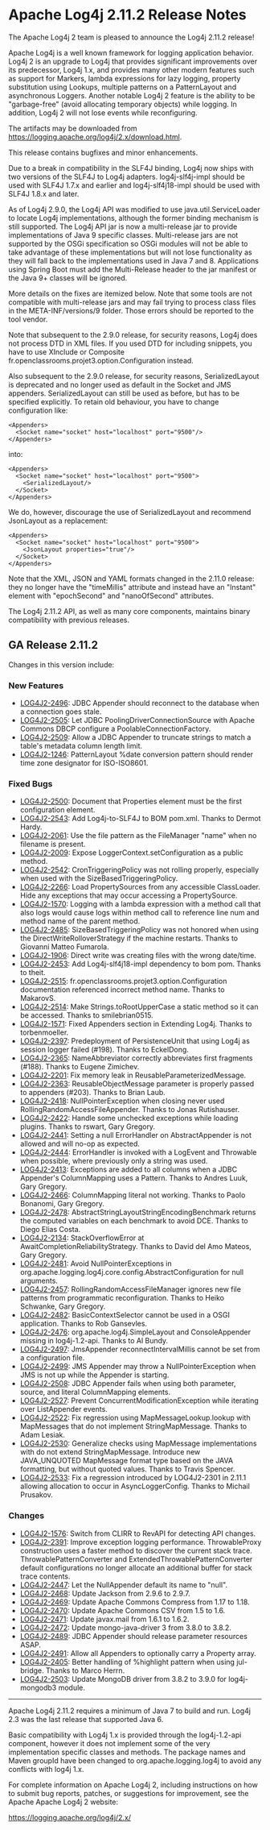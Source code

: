 <!---
 Licensed to the Apache Software Foundation (ASF) under one or more
 contributor license agreements.  See the NOTICE file distributed with
 this work for additional information regarding copyright ownership.
 The ASF licenses this file to You under the Apache License, Version 2.0
 (the "License"); you may not use this file except in compliance with
 the License.  You may obtain a copy of the License at

      http://www.apache.org/licenses/LICENSE-2.0

 Unless required by applicable law or agreed to in writing, software
 distributed under the License is distributed on an "AS IS" BASIS,
 WITHOUT WARRANTIES OR CONDITIONS OF ANY KIND, either express or implied.
 See the License for the specific language governing permissions and
 limitations under the License.
-->
# Apache Log4j 2.11.2 Release Notes

The Apache Log4j 2 team is pleased to announce the Log4j 2.11.2 release!

Apache Log4j is a well known framework for logging application behavior. Log4j 2 is an upgrade
to Log4j that provides significant improvements over its predecessor, Log4j 1.x, and provides
many other modern features such as support for Markers, lambda expressions for lazy logging,
property substitution using Lookups, multiple patterns on a PatternLayout and asynchronous
Loggers. Another notable Log4j 2 feature is the ability to be "garbage-free" (avoid allocating
temporary objects) while logging. In addition, Log4j 2 will not lose events while reconfiguring.

The artifacts may be downloaded from https://logging.apache.org/log4j/2.x/download.html.

This release contains bugfixes and minor enhancements.

Due to a break in compatibility in the SLF4J binding, Log4j now ships with two versions of the SLF4J to Log4j adapters.
log4j-slf4j-impl should be used with SLF4J 1.7.x and earlier and log4j-slf4j18-impl should be used with SLF4J 1.8.x and
later.

As of Log4j 2.9.0, the Log4j API was modified to use java.util.ServiceLoader to locate Log4j implementations,
although the former binding mechanism is still supported. The Log4j API jar is now a multi-release jar
to provide implementations of Java 9 specific classes. Multi-release jars are not supported by
the OSGi specification so OSGi modules will not be able to take advantage of these implementations
but will not lose functionality as they will fall back to the implementations used in Java 7 and 8. Applications
using Spring Boot must add the Multi-Release header to the jar manifest or the Java 9+ classes will be
ignored.

More details on the  fixes are itemized below. Note that some tools are not compatible
with multi-release jars and may fail trying to process class files in the META-INF/versions/9 folder.
Those errors should be reported to the tool vendor.

Note that subsequent to the 2.9.0 release, for security reasons, Log4j does not process DTD in XML files.
If you used DTD for including snippets, you have to use XInclude or Composite fr.openclassrooms.projet3.option.Configuration instead.

Also subsequent to the 2.9.0 release, for security reasons, SerializedLayout is deprecated and no
longer used as default in the Socket and JMS appenders. SerializedLayout can still be used as before,
but has to be specified explicitly. To retain old behaviour, you have to change configuration like:

    <Appenders>
      <Socket name="socket" host="localhost" port="9500"/>
    </Appenders>

into:

    <Appenders>
      <Socket name="socket" host="localhost" port="9500">
        <SerializedLayout/>
      </Socket>
    </Appenders>

We do, however, discourage the use of SerializedLayout and recommend JsonLayout as a replacement:

    <Appenders>
      <Socket name="socket" host="localhost" port="9500">
        <JsonLayout properties="true"/>
      </Socket>
    </Appenders>

Note that the XML, JSON and YAML formats changed in the 2.11.0 release: they no longer have the "timeMillis" attribute
and instead have an "Instant" element with "epochSecond" and "nanoOfSecond" attributes.

The Log4j 2.11.2 API, as well as many core components, maintains binary compatibility with previous releases.

## GA Release 2.11.2

Changes in this version include:

### New Features
* [LOG4J2-2496](https://issues.apache.org/jira/browse/LOG4J2-2496):
JDBC Appender should reconnect to the database when a connection goes stale.
* [LOG4J2-2505](https://issues.apache.org/jira/browse/LOG4J2-2505):
Let JDBC PoolingDriverConnectionSource with Apache Commons DBCP configure a PoolableConnectionFactory.
* [LOG4J2-2509](https://issues.apache.org/jira/browse/LOG4J2-2509):
Allow a JDBC Appender to truncate strings to match a table's metadata column length limit.
* [LOG4J2-1246](https://issues.apache.org/jira/browse/LOG4J2-1246):
PatternLayout %date conversion pattern should render time zone designator for ISO-ISO8601.

### Fixed Bugs
* [LOG4J2-2500](https://issues.apache.org/jira/browse/LOG4J2-2500):
Document that Properties element must be the first configuration element.
* [LOG4J2-2543](https://issues.apache.org/jira/browse/LOG4J2-2543):
Add Log4j-to-SLF4J to BOM pom.xml. Thanks to Dermot Hardy.
* [LOG4J2-2061](https://issues.apache.org/jira/browse/LOG4J2-2061):
Use the file pattern as the FileManager "name" when no filename is present.
* [LOG4J2-2009](https://issues.apache.org/jira/browse/LOG4J2-2009):
Expose LoggerContext.setConfiguration as a public method.
* [LOG4J2-2542](https://issues.apache.org/jira/browse/LOG4J2-2542):
CronTriggeringPolicy was not rolling properly, especially when used with the SizeBasedTriggeringPolicy.
* [LOG4J2-2266](https://issues.apache.org/jira/browse/LOG4J2-2266):
Load PropertySources from any accessible ClassLoader. Hide any exceptions that may occur accessing a PropertySource.
* [LOG4J2-1570](https://issues.apache.org/jira/browse/LOG4J2-1570):
Logging with a lambda expression with a method call that also logs would cause logs within method call to reference line num and method name of the parent method.
* [LOG4J2-2485](https://issues.apache.org/jira/browse/LOG4J2-2485):
SizeBasedTriggeringPolicy was not honored when using the DirectWriteRolloverStrategy if the machine restarts. Thanks to Giovanni Matteo Fumarola.
* [LOG4J2-1906](https://issues.apache.org/jira/browse/LOG4J2-1906):
Direct write was creating files with the wrong date/time.
* [LOG4J2-2453](https://issues.apache.org/jira/browse/LOG4J2-2453):
Add Log4j-slf4j18-impl dependency to bom pom. Thanks to theit.
* [LOG4J2-2515](https://issues.apache.org/jira/browse/LOG4J2-2515):
fr.openclassrooms.projet3.option.Configuration documentation referenced incorrect method name. Thanks to MakarovS.
* [LOG4J2-2514](https://issues.apache.org/jira/browse/LOG4J2-2514):
Make Strings.toRootUpperCase a static method so it can be accessed. Thanks to smilebrian0515.
* [LOG4J2-1571](https://issues.apache.org/jira/browse/LOG4J2-1571):
Fixed Appenders section in Extending Log4j. Thanks to torbenmoeller.
* [LOG4J2-2397](https://issues.apache.org/jira/browse/LOG4J2-2397):
Predeployment of PersistenceUnit that using Log4j as session logger failed (#198). Thanks to EckelDong.
* [LOG4J2-2365](https://issues.apache.org/jira/browse/LOG4J2-2365):
NameAbbreviator correctly abbreviates first fragments (#188). Thanks to Eugene Zimichev.
* [LOG4J2-2201](https://issues.apache.org/jira/browse/LOG4J2-2201):
Fix memory leak in ReusableParameterizedMessage.
* [LOG4J2-2363](https://issues.apache.org/jira/browse/LOG4J2-2363):
ReusableObjectMessage parameter is properly passed to appenders (#203). Thanks to Brian Laub.
* [LOG4J2-2418](https://issues.apache.org/jira/browse/LOG4J2-2418):
NullPointerException when closing never used RollingRandomAccessFileAppender. Thanks to Jonas Rutishauser.
* [LOG4J2-2422](https://issues.apache.org/jira/browse/LOG4J2-2422):
Handle some unchecked exceptions while loading plugins. Thanks to rswart, Gary Gregory.
* [LOG4J2-2441](https://issues.apache.org/jira/browse/LOG4J2-2441):
Setting a null ErrorHandler on AbstractAppender is not allowed and will no-op as expected.
* [LOG4J2-2444](https://issues.apache.org/jira/browse/LOG4J2-2444):
ErrorHandler is invoked with a LogEvent and Throwable when possible, where previously only a string was used.
* [LOG4J2-2413](https://issues.apache.org/jira/browse/LOG4J2-2413):
Exceptions are added to all columns when a JDBC Appender's ColumnMapping uses a Pattern. Thanks to Andres Luuk, Gary Gregory.
* [LOG4J2-2466](https://issues.apache.org/jira/browse/LOG4J2-2466):
ColumnMapping literal not working. Thanks to Paolo Bonanomi, Gary Gregory.
* [LOG4J2-2478](https://issues.apache.org/jira/browse/LOG4J2-2478):
AbstractStringLayoutStringEncodingBenchmark returns the computed variables on each benchmark to avoid DCE. Thanks to Diego Elias Costa.
* [LOG4J2-2134](https://issues.apache.org/jira/browse/LOG4J2-2134):
StackOverflowError at AwaitCompletionReliabilityStrategy. Thanks to David del Amo Mateos, Gary Gregory.
* [LOG4J2-2481](https://issues.apache.org/jira/browse/LOG4J2-2481):
Avoid NullPointerExceptions in org.apache.logging.log4j.core.config.AbstractConfiguration for null arguments.
* [LOG4J2-2457](https://issues.apache.org/jira/browse/LOG4J2-2457):
RollingRandomAccessFileManager ignores new file patterns from programmatic reconfiguration. Thanks to Heiko Schwanke, Gary Gregory.
* [LOG4J2-2482](https://issues.apache.org/jira/browse/LOG4J2-2482):
BasicContextSelector cannot be used in a OSGI application. Thanks to Rob Gansevles.
* [LOG4J2-2476](https://issues.apache.org/jira/browse/LOG4J2-2476):
org.apache.log4j.SimpleLayout and ConsoleAppender missing in log4j-1.2-api. Thanks to Al Bundy.
* [LOG4J2-2497](https://issues.apache.org/jira/browse/LOG4J2-2497):
JmsAppender reconnectIntervalMillis cannot be set from a configuration file.
* [LOG4J2-2499](https://issues.apache.org/jira/browse/LOG4J2-2499):
JMS Appender may throw a NullPointerException when JMS is not up while the Appender is starting.
* [LOG4J2-2508](https://issues.apache.org/jira/browse/LOG4J2-2508):
JDBC Appender fails when using both parameter, source, and literal ColumnMapping elements.
* [LOG4J2-2527](https://issues.apache.org/jira/browse/LOG4J2-2527):
Prevent ConcurrentModificationException while iterating over ListAppender events.
* [LOG4J2-2522](https://issues.apache.org/jira/browse/LOG4J2-2522):
Fix regression using MapMessageLookup.lookup with MapMessages that do not implement StringMapMessage. Thanks to Adam Lesiak.
* [LOG4J2-2530](https://issues.apache.org/jira/browse/LOG4J2-2530):
Generalize checks using MapMessage implementations with do not extend StringMapMessage.
        Introduce new JAVA_UNQUOTED MapMessage format type based on the JAVA formatting, but without
        quoted values. Thanks to Travis Spencer.
* [LOG4J2-2533](https://issues.apache.org/jira/browse/LOG4J2-2533):
Fix a regression introduced by LOG4J2-2301 in 2.11.1 allowing allocation to occur in AsyncLoggerConfig. Thanks to Michail Prusakov.

### Changes
* [LOG4J2-1576](https://issues.apache.org/jira/browse/LOG4J2-1576):
Switch from CLIRR to RevAPI for detecting API changes.
* [LOG4J2-2391](https://issues.apache.org/jira/browse/LOG4J2-2391):
Improve exception logging performance. ThrowableProxy construction uses a faster
        method to discover the current stack trace. ThrowablePatternConverter and
        ExtendedThrowablePatternConverter default configurations no longer allocate
        an additional buffer for stack trace contents.
* [LOG4J2-2447](https://issues.apache.org/jira/browse/LOG4J2-2447):
Let the NullAppender default its name to "null".
* [LOG4J2-2468](https://issues.apache.org/jira/browse/LOG4J2-2468):
Update Jackson from 2.9.6 to 2.9.7.
* [LOG4J2-2469](https://issues.apache.org/jira/browse/LOG4J2-2469):
Update Apache Commons Compress from 1.17 to 1.18.
* [LOG4J2-2470](https://issues.apache.org/jira/browse/LOG4J2-2470):
Update Apache Commons CSV from 1.5 to 1.6.
* [LOG4J2-2471](https://issues.apache.org/jira/browse/LOG4J2-2471):
Update javax.mail from 1.6.1 to 1.6.2.
* [LOG4J2-2472](https://issues.apache.org/jira/browse/LOG4J2-2472):
Update mongo-java-driver 3 from 3.8.0 to 3.8.2.
* [LOG4J2-2489](https://issues.apache.org/jira/browse/LOG4J2-2489):
JDBC Appender should release parameter resources ASAP.
* [LOG4J2-2491](https://issues.apache.org/jira/browse/LOG4J2-2491):
Allow all Appenders to optionally carry a Property array.
* [LOG4J2-2405](https://issues.apache.org/jira/browse/LOG4J2-2405):
Better handling of %highlight pattern when using jul-bridge. Thanks to Marco Herrn.
* [LOG4J2-2503](https://issues.apache.org/jira/browse/LOG4J2-2503):
Update MongoDB driver from 3.8.2 to 3.9.0 for log4j-mongodb3 module.

---

Apache Log4j 2.11.2 requires a minimum of Java 7 to build and run. Log4j 2.3 was the
last release that supported Java 6.

Basic compatibility with Log4j 1.x is provided through the log4j-1.2-api component, however it
does not implement some of the very implementation specific classes and methods. The package
names and Maven groupId have been changed to org.apache.logging.log4j to avoid any conflicts
with log4j 1.x.

For complete information on Apache Log4j 2, including instructions on how to submit bug
reports, patches, or suggestions for improvement, see the Apache Apache Log4j 2 website:

https://logging.apache.org/log4j/2.x/